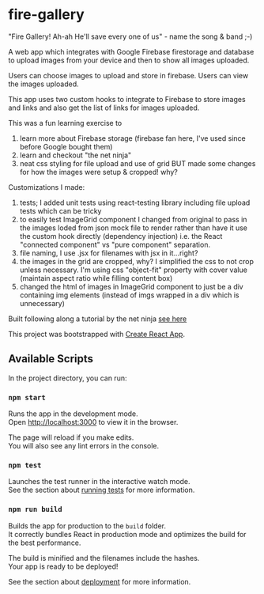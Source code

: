 # fire-gallery
"Fire Gallery! Ah-ah He'll save every one of us" - name the song & band ;-)

A web app which integrates with Google Firebase firestorage and database to upload images from your device and then to show all images uploaded.

Users can choose images to upload and store in firebase. Users can view the images uploaded.

This app uses two custom hooks to integrate to Firebase to store images and links and also get the list of links for images uploaded.

This was a fun learning exercise to 
1. learn more about Firebase storage (firebase fan here, I've used since before Google bought them)
2. learn and checkout "the net ninja"
3. neat css styling for file upload and use of grid BUT made some changes for how the images were setup & cropped! why?

Customizations I made:
1. tests; I added unit tests using react-testing library including file upload tests which can be tricky
2. to easily test ImageGrid component I changed from original to pass in the images loded from json mock file to render rather than have it use the custom hook directly (dependency injection) i.e. the React "connected component" vs "pure component" separation.
3. file naming, I use .jsx for filenames with jsx in it...right?
4. the images in the grid are cropped, why? I simplified the css to not crop unless necessary. I'm using css "object-fit" property with cover value (maintain aspect ratio while filling content box)
5. changed the html of images in ImageGrid component to just be a div containing img elements (instead of imgs wrapped in a div which is unnecessary) 

Built following along a tutorial by the net ninja [see here](https://github.com/iamshaunjp/firegram/tree/starter-files)

This project was bootstrapped with [Create React App](https://github.com/facebook/create-react-app).

## Available Scripts

In the project directory, you can run:

### `npm start`

Runs the app in the development mode.\
Open [http://localhost:3000](http://localhost:3000) to view it in the browser.

The page will reload if you make edits.\
You will also see any lint errors in the console.

### `npm test`

Launches the test runner in the interactive watch mode.\
See the section about [running tests](https://facebook.github.io/create-react-app/docs/running-tests) for more information.

### `npm run build`

Builds the app for production to the `build` folder.\
It correctly bundles React in production mode and optimizes the build for the best performance.

The build is minified and the filenames include the hashes.\
Your app is ready to be deployed!

See the section about [deployment](https://facebook.github.io/create-react-app/docs/deployment) for more information.

